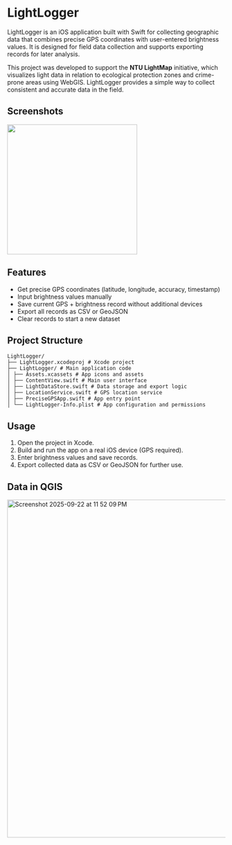 # LightLogger

LightLogger is an iOS application built with Swift for collecting geographic data that combines precise GPS coordinates with user-entered brightness values. It is designed for field data collection and supports exporting records for later analysis.

This project was developed to support the **NTU LightMap** initiative, which visualizes light data in relation to ecological protection zones and crime-prone areas using WebGIS. LightLogger provides a simple way to collect consistent and accurate data in the field.

## Screenshots
<img src="https://github.com/user-attachments/assets/e57edd78-158b-4aab-9ad2-e9a5f8e17187" width="300">

## Features
- Get precise GPS coordinates (latitude, longitude, accuracy, timestamp)
- Input brightness values manually
- Save current GPS + brightness record without additional devices
- Export all records as CSV or GeoJSON
- Clear records to start a new dataset

## Project Structure
```
LightLogger/
├── LightLogger.xcodeproj # Xcode project
├── LightLogger/ # Main application code
│ ├── Assets.xcassets # App icons and assets
│ ├── ContentView.swift # Main user interface
│ ├── LightDataStore.swift # Data storage and export logic
│ ├── LocationService.swift # GPS location service
│ ├── PreciseGPSApp.swift # App entry point
│ └── LightLogger-Info.plist # App configuration and permissions
```

## Usage
1. Open the project in Xcode.
2. Build and run the app on a real iOS device (GPS required).
3. Enter brightness values and save records.
4. Export collected data as CSV or GeoJSON for further use.

## Data in QGIS
<img width="1256" height="780" alt="Screenshot 2025-09-22 at 11 52 09 PM" src="https://github.com/user-attachments/assets/0ef2b8d5-b07c-4d58-ada5-32bd0e368100" />


